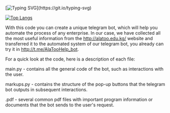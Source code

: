 [![Typing SVG](https://readme-typing-svg.herokuapp.com?color=%2336BCF7&lines=Here+is+Ala-Too+help+bot!)](https://git.io/typing-svg)

[![Top Langs](https://github-readme-stats.vercel.app/api/top-langs/?username=ibrgmvtmr&layout=compact)](https://github.com/anuraghazra/github-readme-stats)

With this code you can create a unique telegram bot, which will help you automate the process of any enterprise.
In our case, we have collected all the most useful information from the http://alatoo.edu.kg/ website and transferred it to the automated system of our telegram bot, you already can try it in http://t.me/AlaTooHelp_bot.

For a quick look at the code, here is a description of each file:

main.py - contains all the general code of the bot, such as interactions with the user.

markups.py - contains the structure of the pop-up buttons that the telegram bot outputs in subsequent interactions.

.pdf - several common pdf files with important program information or documents that the bot sends to the user's request.

